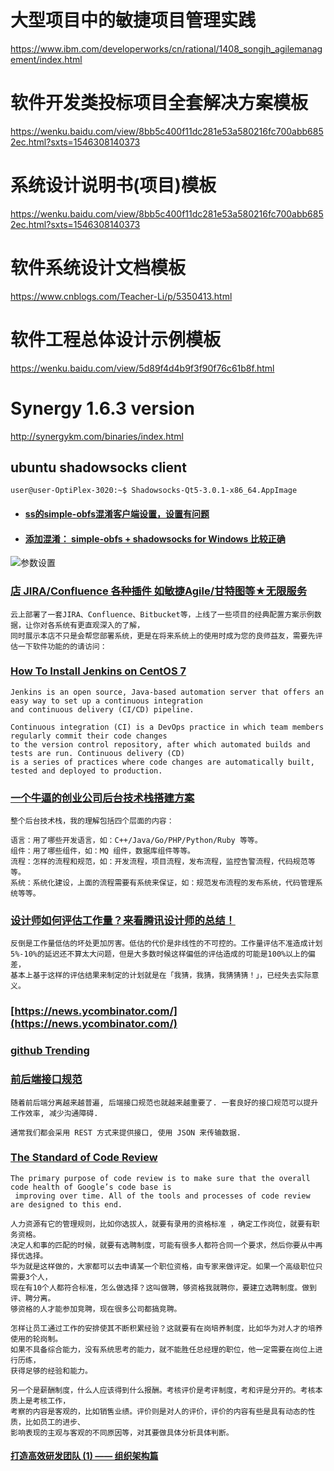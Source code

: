 # 大型项目中的敏捷项目管理实践
https://www.ibm.com/developerworks/cn/rational/1408_songjh_agilemanagement/index.html
# 软件开发类投标项目全套解决方案模板
https://wenku.baidu.com/view/8bb5c400f11dc281e53a580216fc700abb6852ec.html?sxts=1546308140373
# 系统设计说明书(项目)模板
https://wenku.baidu.com/view/8bb5c400f11dc281e53a580216fc700abb6852ec.html?sxts=1546308140373
# 软件系统设计文档模板
https://www.cnblogs.com/Teacher-Li/p/5350413.html
# 软件工程总体设计示例模板
https://wenku.baidu.com/view/5d89f4d4b9f3f90f76c61b8f.html
# Synergy 1.6.3 version
http://synergykm.com/binaries/index.html

## ubuntu shadowsocks client 
```text
user@user-OptiPlex-3020:~$ Shadowsocks-Qt5-3.0.1-x86_64.AppImage
```
- #### [ss的simple-obfs混淆客户端设置，设置有问题](https://blog.csdn.net/y201619819/article/details/84867171)
- #### [添加混淆： simple-obfs + shadowsocks for Windows 比较正确](https://cokebar.info/archives/1988)
![参数设置](https://cokebar.info/wp-content/uploads/2017/03/ss-win-obfs.png)

### [店 JIRA/Confluence 各种插件 如敏捷Agile/甘特图等★无限服务](https://item.taobao.com/item.htm?spm=a230r.1.14.1.3b1b5a16qMYirR&id=556134499024&ns=1&abbucket=9#detail)
```text
云上部署了一套JIRA、Confluence、Bitbucket等，上线了一些项目的经典配置方案示例数据，让你对各系统有更直观深入的了解，
同时展示本店不只是会帮您部署系统，更是在将来系统上的使用时成为您的良师益友，需要先评估一下软件功能的的请访问：
```

### [How To Install Jenkins on CentOS 7](https://linuxize.com/post/how-to-install-jenkins-on-centos-7/)
```text
Jenkins is an open source, Java-based automation server that offers an easy way to set up a continuous integration 
and continuous delivery (CI/CD) pipeline.

Continuous integration (CI) is a DevOps practice in which team members regularly commit their code changes 
to the version control repository, after which automated builds and tests are run. Continuous delivery (CD) 
is a series of practices where code changes are automatically built, tested and deployed to production.
```

### [一个牛逼的创业公司后台技术栈搭建方案](https://zhuanlan.zhihu.com/p/71267807)
```text
整个后台技术栈，我的理解包括四个层面的内容：

语言：用了哪些开发语言，如：C++/Java/Go/PHP/Python/Ruby 等等。
组件：用了哪些组件，如：MQ 组件，数据库组件等等。
流程：怎样的流程和规范，如：开发流程，项目流程，发布流程，监控告警流程，代码规范等等。
系统：系统化建设，上面的流程需要有系统来保证，如：规范发布流程的发布系统，代码管理系统等等。
```

### [设计师如何评估工作量？来看腾讯设计师的总结！](https://www.uisdc.com/how-designers-assess-workloads)
```
反倒是工作量低估的坏处更加厉害。低估的代价是非线性的不可控的。工作量评估不准造成计划5%-10%的延迟还不算太大问题，但是大多数时候这样偏低的评估造成的可能是100%以上的偏差，
基本上基于这样的评估结果来制定的计划就是在「我猜，我猜，我猜猜猜！」，已经失去实际意义。
```

### [https://news.ycombinator.com/](https://news.ycombinator.com/)
### [github Trending](https://github.com/trending)

### [前后端接口规范](https://github.com/f2e-journey/treasure/blob/master/api.md)
```
随着前后端分离越来越普遍, 后端接口规范也就越来越重要了. 一套良好的接口规范可以提升工作效率, 减少沟通障碍.

通常我们都会采用 REST 方式来提供接口, 使用 JSON 来传输数据.
```

### [The Standard of Code Review](https://google.github.io/eng-practices/review/reviewer/standard.html)
```
The primary purpose of code review is to make sure that the overall code health of Google’s code base is
 improving over time. All of the tools and processes of code review are designed to this end.
```

```
人力资源有它的管理规则，比如你选拔人，就要有录用的资格标准 ，确定工作岗位，就要有职务资格。
决定人和事的匹配的时候，就要有选聘制度，可能有很多人都符合同一个要求，然后你要从中再择优选择。
华为就是这样做的，大家都可以去申请某一个职位资格，由专家来做评定。如果一个高级职位只需要3个人，
现在有10个人都符合标准，怎么做选择？这叫做聘，够资格我就聘你，要建立选聘制度。做到评、聘分离。
够资格的人才能参加竞聘，现在很多公司都搞竞聘。

怎样让员工通过工作的安排使其不断积累经验？这就要有在岗培养制度，比如华为对人才的培养使用的轮岗制。
如果不具备综合能力，没有系统思考的能力，就不能胜任总经理的职位，他一定需要在岗位上进行历练，
获得足够的经验和能力。

另一个是薪酬制度，什么人应该得到什么报酬。考核评价是考评制度，考和评是分开的。考核本质上是考核工作，
考察的内容是客观的，比如销售业绩。评价则是对人的评价，评价的内容有些是具有动态的性质，比如员工的进步、
影响表现的主观与客观的不同原因等，对其要做具体分析具体判断。
```

#### [打造高效研发团队 (1) —— 组织架构篇](https://my.oschina.net/huangyong/blog/1812037)